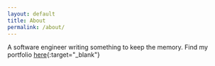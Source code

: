 ```yaml
---
layout: default
title: About
permalink: /about/
---
```


A software engineer writing something to keep the memory.
Find my portfolio [here](https://chrisbj4.com/){:target="_blank"}
